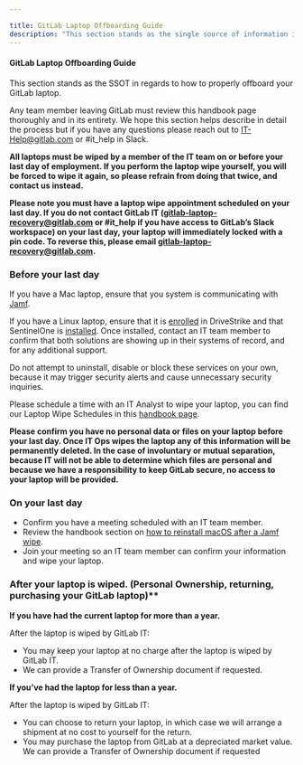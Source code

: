 ```yaml
---

title: GitLab Laptop Offboarding Guide
description: "This section stands as the single source of information in regards to how to properly offboard your GitLab laptop."
---
```






#### GitLab Laptop Offboarding Guide


This section stands as the SSOT in regards to how to properly offboard your GitLab laptop.

Any team member leaving GitLab must review this handbook page thoroughly and in its entirety. We hope this section helps describe in detail the process but if you have any questions please reach out to IT-Help@gitlab.com or #it_help in Slack.

**All laptops must be wiped by a member of the IT team on or before your last day of employment. If you perform the laptop wipe yourself, you will be forced to wipe it again, so please refrain from doing that twice, and contact us instead.**

**Please note you must have a laptop wipe appointment scheduled on your last day. If you do not contact GitLab IT (gitlab-laptop-recovery@gitlab.com or #it_help if you have access to GitLab’s Slack workspace) on your last day, your laptop will immediately locked with a pin code. To reverse this, please email gitlab-laptop-recovery@gitlab.com.**


### Before your last day


If you have a Mac laptop, ensure that you system is communicating with [Jamf](/handbook/business-technology/end-user-services/onboarding-access-requests/endpoint-management/jamf/#how-do-i-verify-my-connection-to-jamf-or-re-initiate-a-connection-to-the-jamf-console).

If you have a Linux laptop, ensure that it is [enrolled](/handbook/it/guides/drivestrike/) in DriveStrike and that SentinelOne is [installed](/handbook/business-technology/end-user-services/onboarding-access-requests/endpoint-management/edr/#how-do-i-install-the-sentinelone-agent-on-linux). Once installed, contact an IT team member to confirm that both solutions are showing up in their systems of record, and for any additional support.

Do not attempt to uninstall, disable or block these services on your own, because it may trigger security alerts and cause unnecessary security inquiries.

Please schedule a time with an IT Analyst to wipe your laptop, you can find our Laptop Wipe Schedules in this [handbook page](/handbook/business-technology/end-user-services/#laptop-wipe-schedules-for-it-analysts).

**Please confirm you have no personal data or files on your laptop before your last day. Once IT Ops wipes the laptop any of this information will be permanently deleted. In the case of involuntary or mutual separation, because IT will not be able to determine which files are personal and because we have a responsibility to keep GitLab secure, no access to your laptop will be provided.**

### On your last day

- Confirm you have a meeting scheduled with an IT team member.
- Review the handbook section on [how to reinstall macOS after a Jamf wipe](/handbook/business-technology/end-user-services/self-help-troubleshooting/#reinstalling-macos-after-a-jamf-wipe).
- Join your meeting so an IT team member can confirm your information and wipe your laptop.


### After your laptop is wiped. (Personal Ownership, returning, purchasing your GitLab laptop)**

**If you have had the current laptop for more than a year.**

After the laptop is wiped by GitLab IT:
- You may keep your laptop at no charge after the laptop is wiped by GitLab IT.
- We can provide a Transfer of Ownership document if requested.

**If you’ve had the laptop for less than a year.**

After the laptop is wiped by GitLab IT:
- You can choose to return your laptop, in which case we will arrange a shipment at no cost to yourself for the return.
- You may purchase the laptop from GitLab at a depreciated market value. We can provide a Transfer of Ownership document if requested
